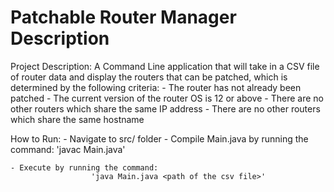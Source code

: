 Patchable Router Manager Description
==============================

Project Description:
    A Command Line application that will take in a CSV file of router data and
    display the routers that can be patched, which is determined by the 
    following criteria:
        - The router has not already been patched
        - The current version of the router OS is 12 or above
        - There are no other routers which share the same IP address
        - There are no other routers which share the same hostname


How to Run:
    - Navigate to src/ folder
    - Compile Main.java by running the command:
                      'javac Main.java'

    - Execute by running the command:
                      'java Main.java <path of the csv file>'
